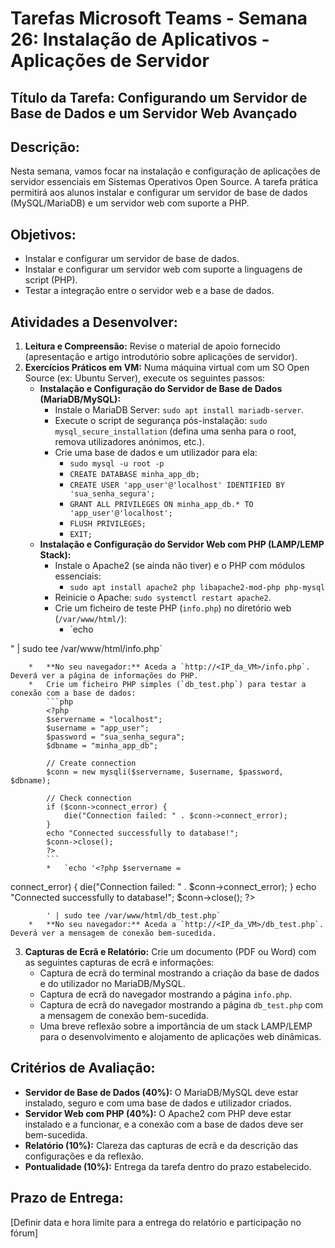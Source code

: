 # Tarefas Microsoft Teams - Semana 26: Instalação de Aplicativos - Aplicações de Servidor

## Título da Tarefa: Configurando um Servidor de Base de Dados e um Servidor Web Avançado

## Descrição:
Nesta semana, vamos focar na instalação e configuração de aplicações de servidor essenciais em Sistemas Operativos Open Source. A tarefa prática permitirá aos alunos instalar e configurar um servidor de base de dados (MySQL/MariaDB) e um servidor web com suporte a PHP.

## Objetivos:
*   Instalar e configurar um servidor de base de dados.
*   Instalar e configurar um servidor web com suporte a linguagens de script (PHP).
*   Testar a integração entre o servidor web e a base de dados.

## Atividades a Desenvolver:
1.  **Leitura e Compreensão:** Revise o material de apoio fornecido (apresentação e artigo introdutório sobre aplicações de servidor).
2.  **Exercícios Práticos em VM:** Numa máquina virtual com um SO Open Source (ex: Ubuntu Server), execute os seguintes passos:
    *   **Instalação e Configuração do Servidor de Base de Dados (MariaDB/MySQL):**
        *   Instale o MariaDB Server: `sudo apt install mariadb-server`.
        *   Execute o script de segurança pós-instalação: `sudo mysql_secure_installation` (defina uma senha para o root, remova utilizadores anónimos, etc.).
        *   Crie uma base de dados e um utilizador para ela:
            *   `sudo mysql -u root -p`
            *   `CREATE DATABASE minha_app_db;`
            *   `CREATE USER 'app_user'@'localhost' IDENTIFIED BY 'sua_senha_segura';`
            *   `GRANT ALL PRIVILEGES ON minha_app_db.* TO 'app_user'@'localhost';`
            *   `FLUSH PRIVILEGES;`
            *   `EXIT;`
    *   **Instalação e Configuração do Servidor Web com PHP (LAMP/LEMP Stack):**
        *   Instale o Apache2 (se ainda não tiver) e o PHP com módulos essenciais:
            *   `sudo apt install apache2 php libapache2-mod-php php-mysql`
        *   Reinicie o Apache: `sudo systemctl restart apache2`.
        *   Crie um ficheiro de teste PHP (`info.php`) no diretório web (`/var/www/html/`):
            *   `echo 


<?php phpinfo(); ?>" | sudo tee /var/www/html/info.php`
        *   **No seu navegador:** Aceda a `http://<IP_da_VM>/info.php`. Deverá ver a página de informações do PHP.
        *   Crie um ficheiro PHP simples (`db_test.php`) para testar a conexão com a base de dados:
            ```php
            <?php
            $servername = "localhost";
            $username = "app_user";
            $password = "sua_senha_segura";
            $dbname = "minha_app_db";

            // Create connection
            $conn = new mysqli($servername, $username, $password, $dbname);

            // Check connection
            if ($conn->connect_error) {
                die("Connection failed: " . $conn->connect_error);
            }
            echo "Connected successfully to database!";
            $conn->close();
            ?>
            ```
            *   `echo '<?php $servername = 


<?php
            $servername = "localhost";
            $username = "app_user";
            $password = "sua_senha_segura";
            $dbname = "minha_app_db";

            // Create connection
            $conn = new mysqli($servername, $username, $password, $dbname);

            // Check connection
            if ($conn->connect_error) {
                die("Connection failed: " . $conn->connect_error);
            }
            echo "Connected successfully to database!";
            $conn->close();
            ?>
            ' | sudo tee /var/www/html/db_test.php`
        *   **No seu navegador:** Aceda a `http://<IP_da_VM>/db_test.php`. Deverá ver a mensagem de conexão bem-sucedida.
3.  **Capturas de Ecrã e Relatório:** Crie um documento (PDF ou Word) com as seguintes capturas de ecrã e informações:
    *   Captura de ecrã do terminal mostrando a criação da base de dados e do utilizador no MariaDB/MySQL.
    *   Captura de ecrã do navegador mostrando a página `info.php`.
    *   Captura de ecrã do navegador mostrando a página `db_test.php` com a mensagem de conexão bem-sucedida.
    *   Uma breve reflexão sobre a importância de um stack LAMP/LEMP para o desenvolvimento e alojamento de aplicações web dinâmicas.

## Critérios de Avaliação:
*   **Servidor de Base de Dados (40%):** O MariaDB/MySQL deve estar instalado, seguro e com uma base de dados e utilizador criados.
*   **Servidor Web com PHP (40%):** O Apache2 com PHP deve estar instalado e a funcionar, e a conexão com a base de dados deve ser bem-sucedida.
*   **Relatório (10%):** Clareza das capturas de ecrã e da descrição das configurações e da reflexão.
*   **Pontualidade (10%):** Entrega da tarefa dentro do prazo estabelecido.

## Prazo de Entrega:
[Definir data e hora limite para a entrega do relatório e participação no fórum]

